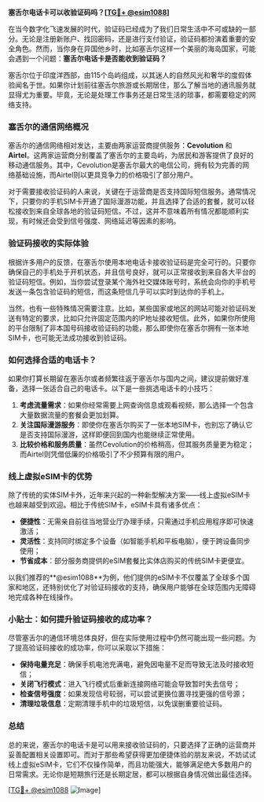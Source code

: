 **塞舌尔电话卡可以收验证码吗？[[TG💪+ @esim1088](https://t.me/s/esim1088)]**

在当今数字化飞速发展的时代，验证码已经成为了我们日常生活中不可或缺的一部分。无论是注册新账户、找回密码，还是进行支付验证，验证码都扮演着重要的安全角色。然而，当你身在异国他乡时，比如塞舌尔这样一个美丽的海岛国家，可能会遇到一个问题：**塞舌尔电话卡是否能收到验证码？**

塞舌尔位于印度洋西部，由115个岛屿组成，以其迷人的自然风光和奢华的度假体验闻名于世。如果你计划前往塞舌尔旅游或长期居住，那么了解当地的通讯服务就显得尤为重要。毕竟，无论是处理工作事务还是日常生活的琐事，都需要稳定的网络支持。

### 塞舌尔的通信网络概况

塞舌尔的通信网络相对发达，主要由两家运营商提供服务：**Cevolution** 和 **Airtel**。这两家运营商分别覆盖了塞舌尔的主要岛屿，为居民和游客提供了良好的移动通信服务。其中，Cevolution是塞舌尔最大的电信公司，拥有较为完善的网络基础设施，而Airtel则以更具竞争力的价格吸引了部分用户。

对于需要接收验证码的人来说，关键在于运营商是否支持国际短信服务。通常情况下，只要你的手机SIM卡开通了国际漫游功能，并且选择了合适的套餐，就可以轻松接收到来自全球各地的验证码短信。不过，这并不意味着所有情况都能顺利实现，有时候还会受到信号强度、网络延迟等因素的影响。

### 验证码接收的实际体验

根据许多用户的反馈，在塞舌尔使用本地电话卡接收验证码是完全可行的。只要你确保自己的手机处于开机状态，并且信号良好，就可以正常接收到来自各大平台的验证码短信。例如，当你尝试登录某个海外社交媒体账号时，系统会向你的手机号发送一条包含验证码的短信，而这条短信几乎可以实时到达你的手机上。

当然，也有一些特殊情况需要注意。比如，某些国家或地区的网站可能对验证码发送有特定的要求，比如只允许固定范围内的IP地址接收短信。此外，如果你所使用的平台限制了非本国号码接收验证码的功能，那么即使你在塞舌尔拥有一张本地SIM卡，也可能无法成功接收到验证码。

### 如何选择合适的电话卡？

如果你打算长期留在塞舌尔或者频繁往返于塞舌尔与国内之间，建议提前做好准备，选择一张适合自己的电话卡。以下是一些挑选电话卡的小技巧：

1. **考虑流量需求**：如果你经常需要上网查询信息或观看视频，那么选择一个包含大量数据流量的套餐会更加划算。
2. **关注国际漫游服务**：即使你在塞舌尔购买了一张本地SIM卡，也别忘了确认它是否支持国际漫游，这样即便回到国内也能继续正常使用。
3. **比较价格和服务质量**：虽然Cevolution的价格稍高，但其服务质量更为稳定；而Airtel则凭借低廉的价格吸引了不少预算有限的用户。

### 线上虚拟eSIM卡的优势

除了传统的实体SIM卡外，近年来兴起的一种新型解决方案——线上虚拟eSIM卡也越来越受到欢迎。相比于传统SIM卡，eSIM卡具有诸多优点：

- **便捷性**：无需亲自前往当地营业厅办理手续，只需通过手机应用程序即可快速激活；
- **灵活性**：支持同时绑定多个设备（如智能手机和平板电脑），便于跨设备同步使用；
- **节省成本**：部分服务商提供的eSIM套餐比实体店购买的传统SIM卡更便宜。

以我们推荐的**@esim1088**为例，他们提供的eSIM卡不仅覆盖了全球多个国家和地区，还特别优化了对验证码接收的支持，确保用户能够在全球范围内无障碍地完成各种在线操作。

### 小贴士：如何提升验证码接收的成功率？

尽管塞舌尔的通信环境总体良好，但在实际使用过程中仍然可能出现一些问题。为了提高验证码接收的成功率，你可以采取以下措施：

- **保持电量充足**：确保手机电池充满电，避免因电量不足而导致无法及时接收短信；
- **关闭飞行模式**：进入飞行模式后重新连接网络可能会导致暂时失去信号；
- **检查信号强度**：如果发现信号较弱，可以尝试更换位置寻找更强的信号源；
- **清理垃圾信息**：定期清理手机中的垃圾短信，以免误删重要验证码。

### 总结

总的来说，塞舌尔的电话卡是可以用来接收验证码的，只要选择了正确的运营商并妥善配置相关设置即可。而对于那些希望获得更加便捷体验的朋友来说，不妨试试线上虚拟eSIM卡，它们不仅操作简单，而且功能强大，能够满足绝大多数用户的日常需求。无论你是短期旅行还是长期定居，都可以根据自身情况做出最佳选择。

[[TG💪+ @esim1088](https://t.me/s/esim1088) ![Image](https://i.postimg.cc/4NQfJmqS/Snipaste-2025-05-13-00-14-12.png)]